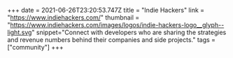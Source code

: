 +++
date = 2021-06-26T23:20:53.747Z
title = "Indie Hackers"
link = "https://www.indiehackers.com/"
thumbnail = "https://www.indiehackers.com/images/logos/indie-hackers-logo__glyph--light.svg"
snippet="Connect with developers who are sharing the strategies and revenue numbers behind their companies and side projects."
tags = ["community"]
+++
